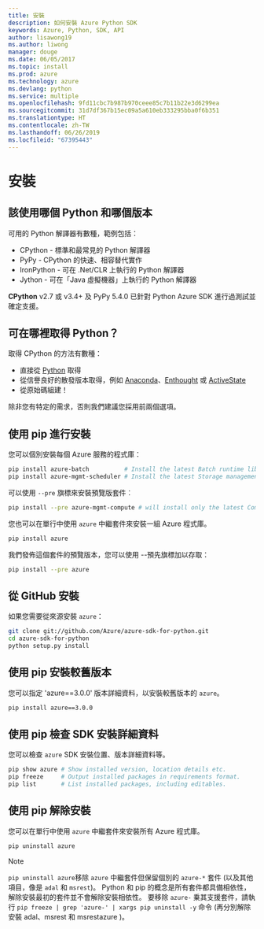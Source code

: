 ```yaml
---
title: 安裝
description: 如何安裝 Azure Python SDK
keywords: Azure, Python, SDK, API
author: lisawong19
ms.author: liwong
manager: douge
ms.date: 06/05/2017
ms.topic: install
ms.prod: azure
ms.technology: azure
ms.devlang: python
ms.service: multiple
ms.openlocfilehash: 9fd11cbc7b987b970ceee85c7b11b22e3d6299ea
ms.sourcegitcommit: 31d7df367b15ec09a5a610eb333295bba0f6b351
ms.translationtype: HT
ms.contentlocale: zh-TW
ms.lasthandoff: 06/26/2019
ms.locfileid: "67395443"
---
```

# <a name="installation"></a>安裝

## <a name="which-python-and-which-version-to-use"></a>該使用哪個 Python 和哪個版本

可用的 Python 解譯器有數種，範例包括：

* CPython - 標準和最常見的 Python 解譯器
* PyPy - CPython 的快速、相容替代實作
* IronPython - 可在 .Net/CLR 上執行的 Python 解譯器
* Jython - 可在「Java 虛擬機器」上執行的 Python 解譯器

**CPython** v2.7 或 v3.4+ 及 PyPy 5.4.0 已針對 Python Azure SDK 進行過測試並確定支援。

## <a name="where-to-get-python"></a>可在哪裡取得 Python？

取得 CPython 的方法有數種：

* 直接從 [Python](https://www.python.org/) 取得
* 從信譽良好的散發版本取得，例如 [Anaconda](https://www.anaconda.com/)、[Enthought](https://www.enthought.com/) 或 [ActiveState](https://www.activestate.com/)
* 從原始碼組建！

除非您有特定的需求，否則我們建議您採用前兩個選項。

## <a name="installation-with-pip"></a>使用 pip 進行安裝

您可以個別安裝每個 Azure 服務的程式庫：

```bash
pip install azure-batch          # Install the latest Batch runtime library
pip install azure-mgmt-scheduler # Install the latest Storage management library
```

可以使用 `--pre` 旗標來安裝預覽版套件︰

```bash
pip install --pre azure-mgmt-compute # will install only the latest Compute Management library
```

您也可以在單行中使用 `azure` 中繼套件來安裝一組 Azure 程式庫。

```bash
pip install azure
```

我們發佈這個套件的預覽版本，您可以使用 --預先旗標加以存取：

```bash
pip install --pre azure
```

## <a name="install-from-github"></a>從 GitHub 安裝

如果您需要從來源安裝 `azure`：

```bash
git clone git://github.com/Azure/azure-sdk-for-python.git
cd azure-sdk-for-python
python setup.py install
```

## <a name="install-an-older-version-with-pip"></a>使用 pip 安裝較舊版本
您可以指定 'azure==3.0.0' 版本詳細資料，以安裝較舊版本的 `azure`。
```bash
pip install azure==3.0.0 
```
## <a name="check-sdk-installation-details-with-pip"></a>使用 pip 檢查 SDK 安裝詳細資料
您可以檢查 `azure` SDK 安裝位置、版本詳細資料等。
```bash
pip show azure # Show installed version, location details etc.
pip freeze     # Output installed packages in requirements format.
pip list       # List installed packages, including editables.
```
## <a name="to-uninstall-with-pip"></a>使用 pip 解除安裝
您可以在單行中使用 `azure` 中繼套件來安裝所有 Azure 程式庫。
```bash
pip uninstall azure 
```
> [!NOTE]
> `pip uninstall azure`移除 `azure` 中繼套件但保留個別的 `azure-*` 套件 (以及其他項目，像是 `adal` 和 `msrest`)。 Python 和 pip 的概念是所有套件都具備相依性，解除安裝最初的套件並不會解除安裝相依性。 要移除 `azure-` 乗其支援套件，請執行 `pip freeze | grep 'azure-' | xargs pip uninstall -y` 命令 (再分別解除安裝 adal、msrest 和 msrestazure )。

